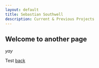 ```yaml
---
layout: default
title: Sebastian Southwell
description: Current & Previous Projects
---
```


## Welcome to another page

_yay_

<a>Test</a>
[back](./)
